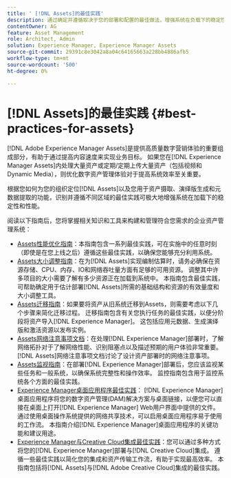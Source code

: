 ```yaml
---
title: ' [!DNL Assets]的最佳实践'
description: 通过确定并遵循取决于您的部署和配置的最佳做法，增强系统在负载下的稳定性和性能。
contentOwner: AG
feature: Asset Management
role: Architect, Admin
solution: Experience Manager, Experience Manager Assets
source-git-commit: 29391c8e3042a8a04c64165663a228bb4886afb5
workflow-type: tm+mt
source-wordcount: '500'
ht-degree: 0%

---
```


# [!DNL Assets]的最佳实践 {#best-practices-for-assets}

[!DNL Adobe Experience Manager Assets]是提供高质量数字营销体验的重要组成部分，有助于通过提高内容速度来实现业务目标。 如果您在[!DNL Experience Manager Assets]内处理大量资产或定期/定期上传大量资产（包括视频和Dynamic Media），则优化数字资产管理体验对于提高系统效率至关重要。

根据您如何为您的组织定位[!DNL Assets]以及您用于资产摄取、演绎版生成和元数据提取的功能，识别并遵循不同区域的最佳实践可极大地增强系统在加载下的稳定性和性能。

阅读以下指南后，您将掌握相关知识和工具来构建和管理符合您需求的企业资产管理系统：

* [Assets性能优化指南](/help/assets/performance-tuning-guidelines.md)：本指南包含一系列最佳实践，可在实施中的任意时刻（即使是在您上线之后）遵循这些最佳实践，以确保您能够充分利用系统。
* [Assets大小调整指南](/help/assets/assets-sizing-guide.md)：在为[!DNL Assets]实现编制估算时，请务必确保在资源存储、CPU、内存、IO和网络吞吐量方面有足够的可用资源。 调整其中许多项目的大小需要了解有多少资源正在加载到系统中。 本指南包含最佳实践，可帮助确定用于估计部署[!DNL Assets]所需的基础结构和资源的有效量度和大小调整工具。
* [Assets迁移指南](/help/assets/assets-migration-guide.md)：如果要将资产从旧系统迁移到Assets，则需要考虑以下几个步骤来简化迁移过程。 迁移指南包含有关您执行任务的最佳实践，以便分阶段将资产导入[!DNL Experience Manager]。 这包括应用元数据、生成演绎版和激活资源以发布实例。
* [Assets网络注意事项文档](/help/assets/assets-network-considerations.md)：在处理[!DNL Experience Manager]部署时，了解网络拓扑对于了解网络性能、识别阻塞点以及描述预期的用户体验非常重要。 [!DNL Assets]网络注意事项文档讨论了设计资产部署时的网络注意事项。
* [Assets监视指南](/help/assets/assets-monitoring-best-practices.md)：在部署[!DNL Experience Manager]部署后，您应该监视某些任务和一般系统，以确保系统完整性和操作效率。 监控指南包含用于监控系统各个方面的最佳实践。
* [Experience Manager桌面应用程序最佳实践](https://experienceleague.adobe.com/docs/experience-manager-desktop-app/using/introduction.html)： [!DNL Experience Manager]桌面应用程序将您的数字资产管理(DAM)解决方案与桌面链接，以便您可以直接在桌面上打开[!DNL Experience Manager] Web用户界面中提供的文件。 通过使用桌面操作系统提供的网络共享技术，可以启用桌面应用程序易于使用的工作流。 本指南介绍[!DNL Experience Manager]桌面应用程序的关键功能和建议用途。
* [Experience Manager与Creative Cloud集成最佳实践](/help/assets/aem-cc-integration-best-practices.md)：您可以通过多种方式将您的[!DNL Experience Manager]部署与[!DNL Creative Cloud]集成。 遵循一些最佳实践以简化您的集成和资产传输工作流，有助于实现最高效率。 本指南包括将[!DNL Assets]与[!DNL Adobe Creative Cloud]集成的最佳实践。
